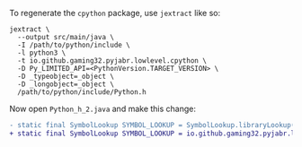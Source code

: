 To regenerate the `cpython` package, use `jextract` like so:

```shell
jextract \
  --output src/main/java \
  -I /path/to/python/include \
  -l python3 \
  -t io.github.gaming32.pyjabr.lowlevel.cpython \
  -D Py_LIMITED_API=<PythonVersion.TARGET_VERSION> \
  -D _typeobject=_object \
  -D _longobject=_object \
  /path/to/python/include/Python.h
```

Now open `Python_h_2.java` and make this change:

```diff
- static final SymbolLookup SYMBOL_LOOKUP = SymbolLookup.libraryLookup(System.mapLibraryName("python3"), LIBRARY_ARENA)
+ static final SymbolLookup SYMBOL_LOOKUP = io.github.gaming32.pyjabr.lowlevel.CPythonFinder.findCPython(LIBRARY_ARENA)
```
